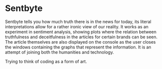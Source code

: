 # Sentbyte

Sentbyte tells you how much truth there is in the news for today, its literal interpretations allow for a rather ironic view of our reality. 
It works as an experiment in sentiment analysis, showing plots where the relation between truthfulness and deceitfulness in the articles for certain brands can be seen. 
The article themselves are also displayed on the console as the user closes the windows containing the graphs that represent the information. 
It is an attempt of joining both the humanities and technology. 

Trying to think of coding as a form of art. 

